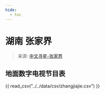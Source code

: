 ```yaml
---
hide:
  - toc
---
```


# 湖南 张家界

> 来源: [中文寻星-张家界](http://dtmb.saoing.com/zhangjiajie.htm)

## 地面数字电视节目表

{{ read_csv("../../data/csv/zhangjiajie.csv") }}
